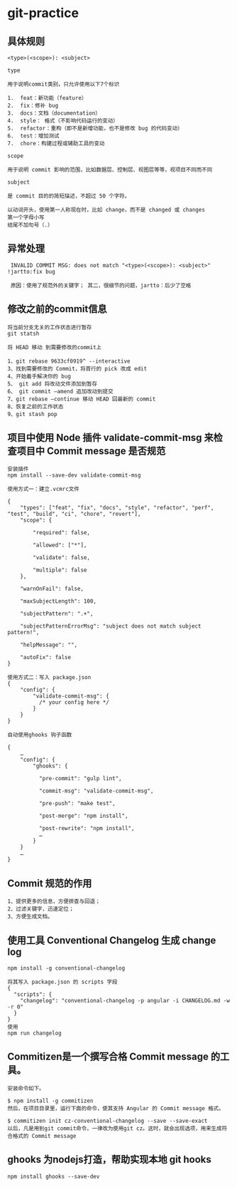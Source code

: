 # git-practice
 
## 具体规则
    <type>(<scope>): <subject>
    
    type
    
    用于说明commit类别，只允许使用以下7个标识
    
    1.  feat：新功能（feature）
    2.  fix：修补 bug
    3.  docs：文档（documentation）
    4.  style： 格式（不影响代码运行的变动）
    5.  refactor：重构（即不是新增功能，也不是修改 bug 的代码变动）
    6.  test：增加测试
    7.  chore：构建过程或辅助工具的变动
    
    scope
    
    用于说明 commit 影响的范围，比如数据层、控制层、视图层等等，视项目不同而不同
    
    subject
    
    是 commit 目的的简短描述，不超过 50 个字符。
    
    以动词开头，使用第一人称现在时，比如 change，而不是 changed 或 changes
    第一个字母小写
    结尾不加句号（.）
    
## 异常处理
     INVALID COMMIT MSG: does not match "<type>(<scope>): <subject>" !jartto:fix bug
     
     原因：使用了规范外的关键字； 其二，很细节的问题，jartto：后少了空格
     
## 修改之前的commit信息

    将当前分支无关的工作状态进行暂存
    git statsh
    
    将 HEAD 移动 到需要修改的commit上
    
    1、git rebase 9633cf0919^ --interactive
    3、找到需要修改的 Commit，将首行的 pick 改成 edit
    4、开始着手解决你的 bug
    5、 git add 将改动文件添加到暂存
    6、 git commit –amend 追加改动到提交
    7、git rebase –continue 移动 HEAD 回最新的 commit
    8、恢复之前的工作状态
    9、git stash pop
    
## 项目中使用 Node 插件 validate-commit-msg 来检查项目中 Commit message 是否规范
    安装插件
    npm install --save-dev validate-commit-msg
    
    使用方式一：建立.vcmrc文件
    
    {
        "types": ["feat", "fix", "docs", "style", "refactor", "perf", "test", "build", "ci", "chore", "revert"],
        "scope": {
    
            "required": false,
    
            "allowed": ["*"],
    
            "validate": false,
    
            "multiple": false
        },
    
        "warnOnFail": false,
    
        "maxSubjectLength": 100,
    
        "subjectPattern": ".+",
    
        "subjectPatternErrorMsg": "subject does not match subject pattern!",
    
        "helpMessage": "",
    
        "autoFix": false
    } 
    
    使用方式二：写入 package.json
    {
        "config": {
            "validate-commit-msg": {
              /* your config here */
            }
        }
    } 
    
    自动使用ghooks 钩子函数
    
    {
        …
        "config": {
            "ghooks": {
    
              "pre-commit": "gulp lint",
    
              "commit-msg": "validate-commit-msg",
    
              "pre-push": "make test",
    
              "post-merge": "npm install",
    
              "post-rewrite": "npm install",
              …
            }
        }
        …
    } 

## Commit 规范的作用
    
    1、提供更多的信息，方便排查与回退；
    2、过滤关键字，迅速定位；
    3、方便生成文档。
    
## 使用工具 Conventional Changelog 生成 change log
    
    npm install -g conventional-changelog 
    
    将其写入 package.json 的 scripts 字段  
    { 
      "scripts": { 
        "changelog": "conventional-changelog -p angular -i CHANGELOG.md -w -r 0" 
      } 
    } 
    使用
    npm run changelog 
    
## Commitizen是一个撰写合格 Commit message 的工具。
    
    安装命令如下。
    
    $ npm install -g commitizen
    然后，在项目目录里，运行下面的命令，使其支持 Angular 的 Commit message 格式。
    
    $ commitizen init cz-conventional-changelog --save --save-exact
    以后，凡是用到git commit命令，一律改为使用git cz。这时，就会出现选项，用来生成符合格式的 Commit message
## ghooks 为nodejs打造，帮助实现本地 git hooks     
    npm install ghooks --save-dev